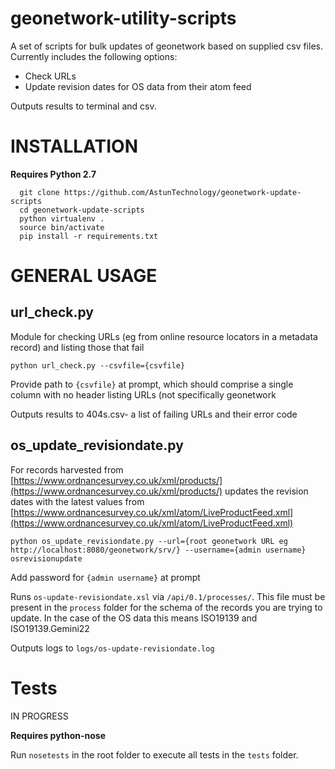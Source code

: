 # geonetwork-utility-scripts

A set of scripts for bulk updates of geonetwork based on supplied csv files. Currently includes the following options:

* Check URLs
* Update revision dates for OS data from their atom feed

Outputs results to terminal and csv.

# INSTALLATION

**Requires Python 2.7**

```
  git clone https://github.com/AstunTechnology/geonetwork-update-scripts
  cd geonetwork-update-scripts
  python virtualenv .
  source bin/activate
  pip install -r requirements.txt
  ```

# GENERAL USAGE

## url_check.py

Module for checking URLs (eg from online resource locators in a metadata record) and listing those that fail

`python url_check.py --csvfile={csvfile}`

Provide path to `{csvfile}` at prompt, which should comprise a single column with no header listing URLs (not specifically geonetwork

Outputs results to 404s.csv- a list of failing URLs and their error code

## os_update_revisiondate.py

For records harvested from [https://www.ordnancesurvey.co.uk/xml/products/](https://www.ordnancesurvey.co.uk/xml/products/) updates the revision dates with the latest values from [https://www.ordnancesurvey.co.uk/xml/atom/LiveProductFeed.xml](https://www.ordnancesurvey.co.uk/xml/atom/LiveProductFeed.xml)

`python os_update_revisiondate.py --url={root geonetwork URL eg http://localhost:8080/geonetwork/srv/} --username={admin username} osrevisionupdate`

Add password for `{admin username}` at prompt

Runs `os-update-revisiondate.xsl` via `/api/0.1/processes/`. This file must be present in the `process` folder for the schema of the records you are trying to update. In the case of the OS data this means ISO19139 and ISO19139.Gemini22

Outputs logs to `logs/os-update-revisiondate.log`

# Tests

IN PROGRESS

**Requires python-nose**

Run `nosetests` in the root folder to execute all tests in the `tests` folder.
